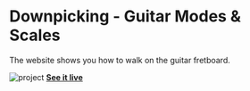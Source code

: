 # Downpicking - Guitar Modes &amp; Scales
<p>The website shows you how to walk on the guitar fretboard.</p>

![project](https://user-images.githubusercontent.com/74737994/181206881-256afb79-4f4a-48c4-990b-5a948c7443a2.png)
<a href="https://downpicking.apphub.repl.co/" target="_blank">**See it live**</a>
